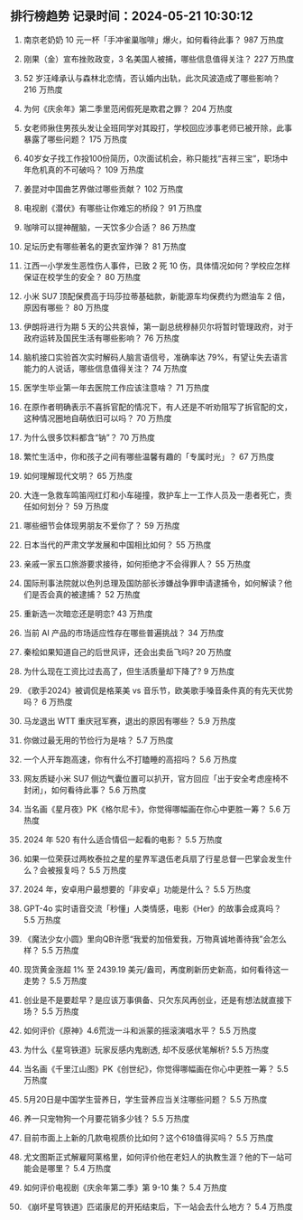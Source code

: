 
## 排行榜趋势 记录时间：2024-05-21 10:30:12
  
  1. 南京老奶奶 10 元一杯「手冲雀巢咖啡」爆火，如何看待此事？ 987 万热度
    
  2. 刚果（金）宣布挫败政变，3 名美国人被捕，哪些信息值得关注？ 227 万热度
    
  3. 52 岁汪峰承认与森林北恋情，否认婚内出轨，此次风波造成了哪些影响？ 216 万热度
    
  4. 为何《庆余年》第二季里范闲假死是欺君之罪？ 204 万热度
    
  5. 女老师揪住男孩头发让全班同学对其殴打，学校回应涉事老师已被开除，此事暴露了哪些问题？ 175 万热度
    
  6. 40岁女子找工作投100份简历，0次面试机会，称只能找“吉祥三宝”，职场中年危机真的不可破吗？ 109 万热度
    
  7. 姜昆对中国曲艺界做过哪些贡献？ 102 万热度
    
  8. 电视剧《潜伏》有哪些让你难忘的桥段？ 91 万热度
    
  9. 咖啡可以提神醒脑，一天饮多少合适？ 86 万热度
    
  10. 足坛历史有哪些著名的更衣室炸弹？ 81 万热度
    
  11. 江西一小学发生恶性伤人事件，已致 2 死 10 伤，具体情况如何？学校应怎样保证在校学生的安全？ 80 万热度
    
  12. 小米 SU7 顶配保费高于玛莎拉蒂基础款，新能源车均保费约为燃油车 2 倍，原因有哪些？ 80 万热度
    
  13. 伊朗将进行为期 5 天的公共哀悼，第一副总统穆赫贝尔将暂时管理政府，对于政府运转及国民生活有哪些影响？ 76 万热度
    
  14. 脑机接口实验首次实时解码人脑言语信号，准确率达 79%，有望让失去语言能力的人说话，哪些信息值得关注？ 74 万热度
    
  15. 医学生毕业第一年去医院工作应该注意啥？ 71 万热度
    
  16. 在原作者明确表示不喜拆官配的情况下，有人还是不听劝阻写了拆官配的文，这种情况圈地自萌依旧可以吗？ 70 万热度
    
  17. 为什么很多饮料都含“钠”？ 70 万热度
    
  18. 繁忙生活中，你和孩子之间有哪些温馨有趣的「专属时光」？ 67 万热度
    
  19. 如何理解现代文明？ 65 万热度
    
  20. 大连一急救车鸣笛闯红灯和小车碰撞，救护车上一工作人员及一患者死亡，责任如何划分？ 59 万热度
    
  21. 哪些细节会体现男朋友不爱你了？ 59 万热度
    
  22. 日本当代的严肃文学发展和中国相比如何？ 55 万热度
    
  23. 亲戚一家五口旅游要求接待，如何拒绝才不会得罪人？ 55 万热度
    
  24. 国际刑事法院就以色列总理及国防部长涉嫌战争罪申请逮捕令，如何解读？他们是否会真的被逮捕？ 52 万热度
    
  25. 重新选一次暗恋还是明恋? 43 万热度
    
  26. 当前 AI 产品的市场适应性存在哪些普遍挑战？ 34 万热度
    
  27. 秦桧如果知道自己的后世风评，还会出卖岳飞吗? 20 万热度
    
  28. 为什么现在工资比过去高了，但生活质量却下降了? 9 万热度
    
  29. 《歌手2024》被调侃是格莱美 vs 音乐节，欧美歌手嗓音条件真的有先天优势吗？ 6 万热度
    
  30. 马龙退出 WTT 重庆冠军赛，退出的原因有哪些？ 5.9 万热度
    
  31. 你做过最无用的节俭行为是啥？ 5.7 万热度
    
  32. 一个人开车跑高速，你有什么不打瞌睡的高招吗？ 5.6 万热度
    
  33. 网友质疑小米 SU7 侧边气囊位置可以扒开，官方回应「出于安全考虑座椅不封闭」，如何看待此事？ 5.6 万热度
    
  34. 当名画《星月夜》PK《格尔尼卡》，你觉得哪幅画在你心中更胜一筹？ 5.6 万热度
    
  35. 2024 年 520 有什么适合情侣一起看的电影？ 5.5 万热度
    
  36. 如果一位荣获过两枚泰拉之星的星界军退伍老兵扇了行星总督一巴掌会发生什么？会被报复吗？ 5.5 万热度
    
  37. 2024 年，安卓用户最想要的「非安卓」功能是什么？ 5.5 万热度
    
  38. GPT-4o 实时语音交流「秒懂」人类情感，电影《Her》的故事会成真吗？ 5.5 万热度
    
  39. 《魔法少女小圆》里向QB许愿“我爱的加倍爱我，万物真诚地善待我”会怎么样？ 5.5 万热度
    
  40. 现货黄金涨超 1% 至 2439.19 美元/盎司，再度刷新历史新高，如何看待这一走势？ 5.5 万热度
    
  41. 创业是不是要趁早？是应该万事俱备、只欠东风再创业，还是有想法就直接下场？ 5.5 万热度
    
  42. 如何评价《原神》4.6荒泷一斗和派蒙的摇滚演唱水平？ 5.5 万热度
    
  43. 为什么《星穹铁道》玩家反感内鬼剧透, 却不反感伏笔解析? 5.5 万热度
    
  44. 当名画《千里江山图》PK《创世纪》，你觉得哪幅画在你心中更胜一筹？ 5.5 万热度
    
  45. 5月20日是中国学生营养日，学生营养应当关注哪些问题？ 5.5 万热度
    
  46. 养一只宠物狗一个月要花销多少钱？ 5.5 万热度
    
  47. 目前市面上上新的几款电视质价比如何？这个618值得买吗？ 5.5 万热度
    
  48. 尤文图斯正式解雇阿莱格里，如何评价他在老妇人的执教生涯？他的下一站可能会是哪里？ 5.4 万热度
    
  49. 如何评价电视剧《庆余年第二季》第 9-10 集？ 5.4 万热度
    
  50. 《崩坏星穹铁道》匹诺康尼的开拓结束后，下一站会去什么地方？ 5.4 万热度
    